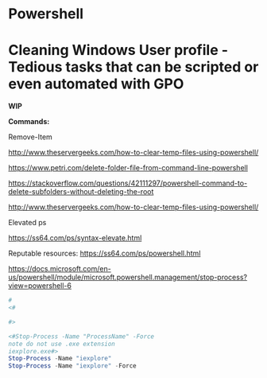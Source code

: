 # Powershell
# Cleaning Windows User profile - Tedious tasks that can be scripted or even automated with GPO

**WIP**

**Commands:**

Remove-Item

http://www.theservergeeks.com/how-to-clear-temp-files-using-powershell/

https://www.petri.com/delete-folder-file-from-command-line-powershell

https://stackoverflow.com/questions/42111297/powershell-command-to-delete-subfolders-without-deleting-the-root

http://www.theservergeeks.com/how-to-clear-temp-files-using-powershell/

Elevated ps

https://ss64.com/ps/syntax-elevate.html

Reputable resources:
https://ss64.com/ps/powershell.html

https://docs.microsoft.com/en-us/powershell/module/microsoft.powershell.management/stop-process?view=powershell-6

```powershell
#
<#

#>

<#Stop-Process -Name "ProcessName" -Force
note do not use .exe extension
iexplore.exe#>
Stop-Process -Name "iexplore" 
Stop-Process -Name "iexplore" -Force
```


